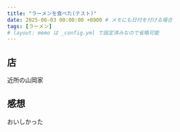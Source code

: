 ```yaml
---
title: "ラーメンを食べた(テスト)"
date: 2025-06-03 00:00:00 +0900 # メモにも日付を付ける場合
tags: [ラーメン]
# layout: memo は _config.yml で設定済みなので省略可能
---
```


## 店

近所の山岡家

## 感想

おいしかった